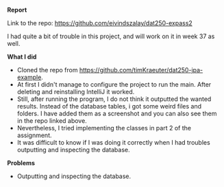 **Report**

Link to the repo: https://github.com/eivindszalay/dat250-expass2

I had quite a bit of trouble in this project, and will work on it in week 37 as well. 

**What I did**
- Cloned the repo from https://github.com/timKraeuter/dat250-jpa-example.
- At first I didn't manage to configure the project to run the main. After deleting and reinstalling IntelliJ it worked.
- Still, after running the program, I do not think it outputted the wanted results. Instead of the database tables, i got some weird files and folders. I have added them as a screenshot and you can also see them in the repo linked above.
- Nevertheless, I tried implementing the classes in part 2 of the assignment. 
- It was difficult to know if I was doing it correctly when I had troubles outputting and inspecting the database.

**Problems**
- Outputting and inspecting the database.

